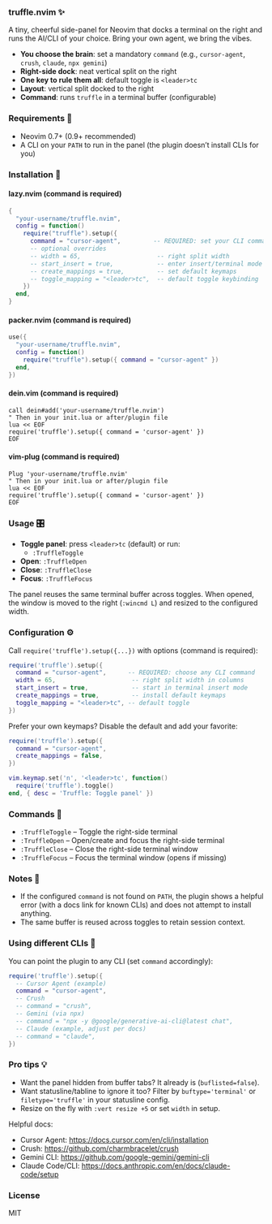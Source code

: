 ### truffle.nvim ✨

A tiny, cheerful side-panel for Neovim that docks a terminal on the right and runs the AI/CLI of your choice. Bring your own agent, we bring the vibes.

- **You choose the brain**: set a mandatory `command` (e.g., `cursor-agent`, `crush`, `claude`, `npx gemini`)
- **Right-side dock**: neat vertical split on the right
- **One key to rule them all**: default toggle is `<leader>tc`
- **Layout**: vertical split docked to the right
- **Command**: runs `truffle` in a terminal buffer (configurable)

### Requirements 🧰

- Neovim 0.7+ (0.9+ recommended)
- A CLI on your `PATH` to run in the panel (the plugin doesn’t install CLIs for you)

### Installation 🚀

#### lazy.nvim (command is required)

```lua
{
  "your-username/truffle.nvim",
  config = function()
    require("truffle").setup({
      command = "cursor-agent",         -- REQUIRED: set your CLI command, make sure it is available in path
      -- optional overrides
      -- width = 65,                     -- right split width
      -- start_insert = true,            -- enter insert/terminal mode on open
      -- create_mappings = true,         -- set default keymaps
      -- toggle_mapping = "<leader>tc",  -- default toggle keybinding
    })
  end,
}
```

#### packer.nvim (command is required)

```lua
use({
  "your-username/truffle.nvim",
  config = function()
    require("truffle").setup({ command = "cursor-agent" })
  end,
})
```

#### dein.vim (command is required)

```vim
call dein#add('your-username/truffle.nvim')
" Then in your init.lua or after/plugin file
lua << EOF
require('truffle').setup({ command = 'cursor-agent' })
EOF
```

#### vim-plug (command is required)

```vim
Plug 'your-username/truffle.nvim'
" Then in your init.lua or after/plugin file
lua << EOF
require('truffle').setup({ command = 'cursor-agent' })
EOF
```

### Usage 🎛️

- **Toggle panel**: press `<leader>tc` (default) or run:
  - `:TruffleToggle`
- **Open**: `:TruffleOpen`
- **Close**: `:TruffleClose`
- **Focus**: `:TruffleFocus`

The panel reuses the same terminal buffer across toggles. When opened, the window is moved to the right (`:wincmd L`) and resized to the configured width.

### Configuration ⚙️

Call `require('truffle').setup({...})` with options (command is required):

```lua
require('truffle').setup({
  command = "cursor-agent",      -- REQUIRED: choose any CLI command
  width = 65,                     -- right split width in columns
  start_insert = true,            -- start in terminal insert mode
  create_mappings = true,         -- install default keymaps
  toggle_mapping = "<leader>tc", -- default toggle
})
```

Prefer your own keymaps? Disable the default and add your favorite:

```lua
require('truffle').setup({
  command = "cursor-agent",
  create_mappings = false,
})

vim.keymap.set('n', '<leader>tc', function()
  require('truffle').toggle()
end, { desc = 'Truffle: Toggle panel' })
```

### Commands 🧪

- `:TruffleToggle` – Toggle the right-side terminal
- `:TruffleOpen` – Open/create and focus the right-side terminal
- `:TruffleClose` – Close the right-side terminal window
- `:TruffleFocus` – Focus the terminal window (opens if missing)
  

### Notes 📝

- If the configured `command` is not found on `PATH`, the plugin shows a helpful error (with a docs link for known CLIs) and does not attempt to install anything.
- The same buffer is reused across toggles to retain session context.

### Using different CLIs 🧠

You can point the plugin to any CLI (set `command` accordingly):

```lua
require('truffle').setup({
  -- Cursor Agent (example)
  command = "cursor-agent",
  -- Crush
  -- command = "crush",
  -- Gemini (via npx)
  -- command = "npx -y @google/generative-ai-cli@latest chat",
  -- Claude (example, adjust per docs)
  -- command = "claude",
})
```

### Pro tips 💡
- Want the panel hidden from buffer tabs? It already is (`buflisted=false`).
- Want statusline/tabline to ignore it too? Filter by `buftype='terminal'` or `filetype='truffle'` in your statusline config.
- Resize on the fly with `:vert resize +5` or set `width` in setup.

Helpful docs:
- Cursor Agent: https://docs.cursor.com/en/cli/installation
- Crush: https://github.com/charmbracelet/crush
- Gemini CLI: https://github.com/google-gemini/gemini-cli
- Claude Code/CLI: https://docs.anthropic.com/en/docs/claude-code/setup

### License

MIT
